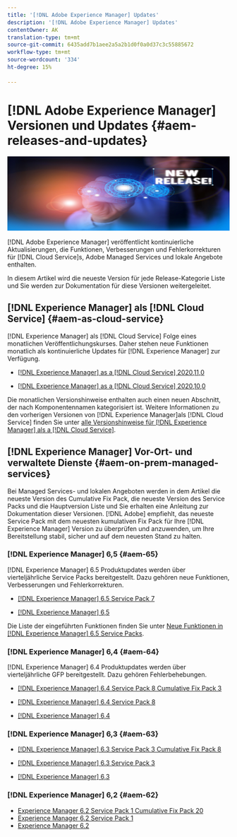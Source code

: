```yaml
---
title: '[!DNL Adobe Experience Manager] Updates'
description: '[!DNL Adobe Experience Manager] Updates'
contentOwner: AK
translation-type: tm+mt
source-git-commit: 6435add7b1aee2a5a2b1d0f0a0d37c3c55885672
workflow-type: tm+mt
source-wordcount: '334'
ht-degree: 15%

---
```



# [!DNL Adobe Experience Manager] Versionen und Updates  {#aem-releases-and-updates}

![[!DNL Experience Manager] neue Versionen](assets/new-aem-releases1.jpeg)

[!DNL Adobe Experience Manager] veröffentlicht kontinuierliche Aktualisierungen, die Funktionen, Verbesserungen und Fehlerkorrekturen für  [!DNL Cloud Service]s, Adobe Managed Services und lokale Angebote enthalten.

In diesem Artikel wird die neueste Version für jede Release-Kategorie Liste und Sie werden zur Dokumentation für diese Versionen weitergeleitet.

## [!DNL Experience Manager] als  [!DNL Cloud Service] {#aem-as-cloud-service}

[!DNL Experience Manager] als  [!DNL Cloud Service] Folge eines monatlichen Veröffentlichungskurses. Daher stehen neue Funktionen monatlich als kontinuierliche Updates für [!DNL Experience Manager] zur Verfügung.

* [[!DNL Experience Manager] as a [!DNL Cloud Service] 2020,11,0](https://experienceleague.adobe.com/docs/experience-manager-cloud-service/release-notes/release-notes/release-notes-current.html)

* [[!DNL Experience Manager] as a [!DNL Cloud Service] 2020,10,0](https://experienceleague.adobe.com/docs/experience-manager-cloud-service/release-notes/release-notes/release-notes-2020-10-0.html)

Die monatlichen Versionshinweise enthalten auch einen neuen Abschnitt, der nach Komponentennamen kategorisiert ist. Weitere Informationen zu den vorherigen Versionen von [!DNL Experience Manager]als [!DNL Cloud Service] finden Sie unter [alle Versionshinweise für [!DNL Experience Manager] als a [!DNL Cloud Service]](https://experienceleague.adobe.com/docs/experience-manager-cloud-service/release-notes/home.html?lang=de).

## [!DNL Experience Manager] Vor-Ort- und verwaltete Dienste  {#aem-on-prem-managed-services}

Bei Managed Services- und lokalen Angeboten werden in dem Artikel die neueste Version des Cumulative Fix Pack, die neueste Version des Service Packs und die Hauptversion Liste und Sie erhalten eine Anleitung zur Dokumentation dieser Versionen. [!DNL Adobe] empfiehlt, das neueste Service Pack mit dem neuesten kumulativen Fix Pack für Ihre  [!DNL Experience Manager] Version zu überprüfen und anzuwenden, um Ihre Bereitstellung stabil, sicher und auf dem neuesten Stand zu halten.

### [!DNL Experience Manager] 6,5  {#aem-65}

[!DNL Experience Manager] 6.5 Produktupdates werden über vierteljährliche Service Packs bereitgestellt. Dazu gehören neue Funktionen, Verbesserungen und Fehlerkorrekturen.

* [[!DNL Experience Manager] 6.5 Service Pack 7](https://experienceleague.adobe.com/docs/experience-manager-65/release-notes/service-pack/sp-release-notes.html?lang=de)

* [[!DNL Experience Manager] 6,5](https://experienceleague.adobe.com/docs/experience-manager-65/release-notes/release-notes.html)

Die Liste der eingeführten Funktionen finden Sie unter [Neue Funktionen in [!DNL Experience Manager] 6.5 Service Packs](https://experienceleague.adobe.com/docs/experience-manager-65/release-notes/service-pack/new-features-latest-service-pack.html).

### [!DNL Experience Manager] 6,4  {#aem-64}

[!DNL Experience Manager] 6.4 Produktupdates werden über vierteljährliche GFP bereitgestellt. Dazu gehören Fehlerbehebungen.

* [[!DNL Experience Manager] 6.4 Service Pack 8 Cumulative Fix Pack 3](https://experienceleague.adobe.com/docs/experience-manager-64/release-notes/cfp-release-notes.html)

* [[!DNL Experience Manager] 6.4 Service Pack 8](https://experienceleague.adobe.com/docs/experience-manager-64/release-notes/sp-release-notes.html)

* [[!DNL Experience Manager] 6,4](https://experienceleague.adobe.com/docs/experience-manager-64/release-notes/release-notes.html)

### [!DNL Experience Manager] 6,3  {#aem-63}

* [[!DNL Experience Manager] 6.3 Service Pack 3 Cumulative Fix Pack 8](https://experienceleague.adobe.com/docs/experience-manager-release-information/aem-release-updates/previous-updates/release-notes-aem-6-3-cumulative-fix-pack.html)

* [[!DNL Experience Manager] 6.3 Service Pack 3](https://helpx.adobe.com/experience-manager/6-3/release-notes/sp3-release-notes.html)

* [[!DNL Experience Manager] 6,3](https://helpx.adobe.com/de/experience-manager/6-3/release-notes.html)

### [!DNL Experience Manager] 6,2  {#aem-62}

<!-- TBD: This content will soon be archived and new links can move to aem-previous-versions.md article. See status in UGP-1894.
-->

* [Experience Manager 6.2 Service Pack 1 Cumulative Fix Pack 20](https://helpx.adobe.com/de/experience-manager/release-notes--aem-6-2-cumulative-fix-pack.html)
* [Experience Manager 6.2 Service Pack 1](https://helpx.adobe.com/experience-manager/6-2/release-notes/sp1.html)
* [Experience Manager 6.2](https://helpx.adobe.com/de/experience-manager/6-2/release-notes.html)
